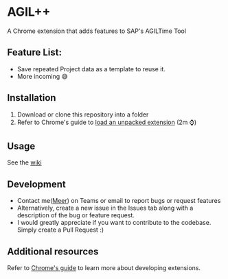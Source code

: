 # AGIL++
A Chrome extension that adds features to SAP's AGILTime Tool

## Feature List:
- Save repeated Project data as a template to reuse it.
- More incoming 😅

## Installation
1. Download or clone this repository into a folder
2. Refer to Chrome's guide to [load an unpacked extension](https://developer.chrome.com/docs/extensions/get-started/tutorial/hello-world#load-unpacked) (2m ⌚)

## Usage
See the [wiki](https://github.com/meesha01/AGIL-Plus-Plus/wiki)

## Development
- Contact me([Meer](mailto:meer.shah@actico.com)) on Teams or email to report bugs or request features
- Alternatively, create a new issue in the Issues tab along with a description of the bug or feature request.
- I would greatly appreciate if you want to contribute to the codebase. Simply create a Pull Request :)

## Additional resources
Refer to [Chrome's guide](https://developer.chrome.com/docs/extensions/get-started) to learn more about developing extensions.
